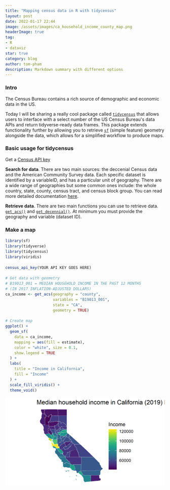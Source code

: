 ```yaml
---
title: "Mapping census data in R with tidycensus"
layout: post
date: 2022-01-17 22:44
image: /assets/images/ca_household_income_county_map.png
headerImage: true
tag:
- R
- dataviz
star: true
category: blog
author: tom-pham
description: Markdown summary with different options
---
```


### Intro

The Census Bureau contains a rich source of demographic and economic data in the US.

Today I will be sharing a really cool package called [`tidycensus`](https://walker-data.com/tidycensus/index.html) that allows users to interface with a select number of the US Census Bureau's data APIs and return tidyverse-ready data frames. This package extends functionality further by allowing you to retrieve [`sf`](https://r-spatial.github.io/sf/) (simple feature) geometry alongside the data, which allows for a simplified workflow to produce maps. 

### Basic usage for tidycensus

Get a [Census API key](https://api.census.gov/data/key_signup.html)

**Search for data**. There are two main sources: the deccenial Census data and the American Community Survey data. Each specific dataset is identified by a variableID, and has a particular unit of geography. There are a wide range of geographies but some common ones include: the whole country, state, county, census tract, and census block group. You can read more detailed documentation [here](https://walker-data.com/tidycensus/articles/basic-usage.html#searching-for-variables-1). 

**Retrieve data**. There are two main functions you can use to retrieve data. [`get_acs()`](https://walker-data.com/tidycensus/reference/get_acs.html) and [`get_decennial()`](https://walker-data.com/tidycensus/reference/get_decennial.html). At minimum you must provide the geography and variable (dataset ID).

### Make a map

```r
library(sf)
library(tidyverse)
library(tidycensus)
library(viridis)

census_api_key(YOUR API KEY GOES HERE)

# Get data with geometry
# B19013_001 = MEDIAN HOUSEHOLD INCOME IN THE PAST 12 MONTHS 
# (IN 2017 INFLATION-ADJUSTED DOLLARS)
ca_income <- get_acs(geography = "county",
                     variables = "B19013_001",
                     state = "CA",
                     geometry = TRUE)

# Create map
ggplot() +
  geom_sf(
    data = ca_income, 
    mapping = aes(fill = estimate), 
    color = "white", size = 0.1, 
    show.legend = TRUE
  ) +
  labs(
    title = "Income in California",
    fill = "Income"
  ) +
  scale_fill_viridis() +
  theme_void()
```
![](/assets/images/ca_household_income_county_map.png)
